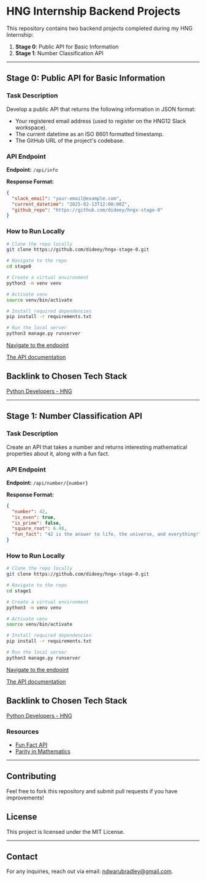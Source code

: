 <!-- HNG Internship Backend Projects -->

# HNG Internship Backend Projects

This repository contains two backend projects completed during my HNG Internship:

1. **Stage 0**: Public API for Basic Information
2. **Stage 1**: Number Classification API

---

## Stage 0: Public API for Basic Information

### Task Description
Develop a public API that returns the following information in JSON format:
- Your registered email address (used to register on the HNG12 Slack workspace).
- The current datetime as an ISO 8601 formatted timestamp.
- The GitHub URL of the project's codebase.

### API Endpoint
**Endpoint:** `/api/info`

**Response Format:**
```json
{
  "slack_email": "your-email@example.com",
  "current_datetime": "2025-02-13T12:00:00Z",
  "github_repo": "https://github.com/dideey/hngx-stage-0"
}
```

### How to Run Locally
```sh
# Clone the repo locally
git clone https://github.com/dideey/hngx-stage-0.git

# Navigate to the repo
cd stage0

# Create a virtual environment
python3 -m venv venv 

# Activate venv
source venv/bin/activate

# Install required dependencies
pip install -r requirements.txt

# Run the local server
python3 manage.py runserver
```

[Navigate to the endpoint](http://127.0.0.1/api/api/)

[The API documentation](https://documenter.getpostman.com/view/36596982/2sAYX2PjbU)

## Backlink to Chosen Tech Stack
[Python Developers - HNG](https://hng.tech/hire/python-developers)

---

## Stage 1: Number Classification API

### Task Description
Create an API that takes a number and returns interesting mathematical properties about it, along with a fun fact.

### API Endpoint
**Endpoint:** `/api/number/{number}`

**Response Format:**
```json
{
  "number": 42,
  "is_even": true,
  "is_prime": false,
  "square_root": 6.48,
  "fun_fact": "42 is the answer to life, the universe, and everything!"
}
```

### How to Run Locally
```sh
# Clone the repo locally
git clone https://github.com/dideey/hngx-stage-0.git

# Navigate to the repo
cd stage1

# Create a virtual environment
python3 -m venv venv 

# Activate venv
source venv/bin/activate

# Install required dependencies
pip install -r requirements.txt

# Run the local server
python3 manage.py runserver
```

[Navigate to the endpoint](http://127.0.0.1/api/number/42)

[The API documentation](https://documenter.getpostman.com/view/36596982/2sAYX2PjbU)

## Backlink to Chosen Tech Stack
[Python Developers - HNG](https://hng.tech/hire/python-developers)

### Resources
- [Fun Fact API](http://numbersapi.com/#42)
- [Parity in Mathematics](https://en.wikipedia.org/wiki/Parity_(mathematics))

---

## Contributing
Feel free to fork this repository and submit pull requests if you have improvements!

## License
This project is licensed under the MIT License.

---

## Contact
For any inquiries, reach out via email: [ndwarubradley@gmail.com](mailto:ndwarubradley@gmail.com).

